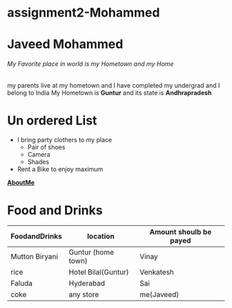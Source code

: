 # assignment2-Mohammed
# Javeed Mohammed
###### My Favorite place in world is my Hometown and my Home
my parents live at my hometown and I have completed my undergrad and I belong to India 
My Hometown is **Guntur** and its state is **Andhrapradesh**

# Un ordered List 
*   I bring party clothers to my place 
    * Pair of shoes
    * Camera  
    * Shades
* Rent a Bike to enjoy maximum

**[AboutMe](https://github.com/skjaveed/assignment2-Mohammed/blob/main/AboutMe.md)**
# Food and Drinks
|FoodandDrinks |location            | Amount shoulb be payed|
|--------------|--------------------|-----------------------|
|Mutton Biryani |Guntur (home town) | Vinay                 |
|rice           |Hotel Bilal(Guntur)| Venkatesh             |
|Faluda         |Hyderabad          | Sai                   |
|coke           |any store          | me(Javeed)            |